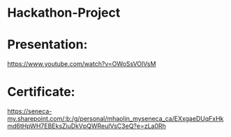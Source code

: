 # Hackathon-Project

# Presentation:
https://www.youtube.com/watch?v=OWoSsVOlVsM

# Certificate:
https://seneca-my.sharepoint.com/:b:/g/personal/mhaolin_myseneca_ca/EXxgaeDUqFxHkmd6tHpWH7EBEksZiuDkVpQWReulVsC3eQ?e=zLa0Rh
